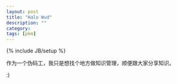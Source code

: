 ```yaml
---
layout: post
title: "Halo Wud"
description: ""
category: 
tags: [pkm]
---
```

{% include JB/setup %}

作为一个伪码工，我只是想找个地方做知识管理，顺便跟大家分享知识。

:)
